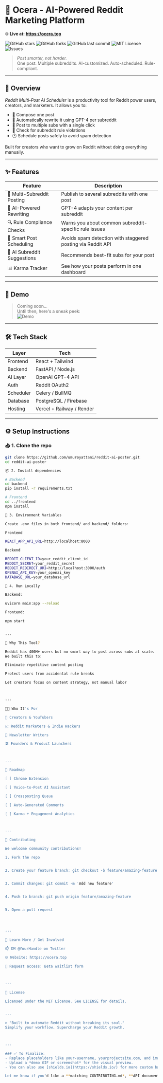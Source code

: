 # 🤖 Ocera - AI-Powered Reddit Marketing Platform

🌐 **Live at: https://ocera.top**

![GitHub stars](https://img.shields.io/github/stars/umuroyattani/reddit-ai-poster?style=social)
![GitHub forks](https://img.shields.io/github/forks/umuroyattani/reddit-ai-poster?style=social)
![GitHub last commit](https://img.shields.io/github/last-commit/umuro/reddit-ai-poster)
![MIT License](https://img.shields.io/github/license/umuroyattani/reddit-ai-poster)
![Issues](https://img.shields.io/github/issues/umuroyattani/reddit-ai-poster)

> *Post smarter, not harder.*  
> One post. Multiple subreddits. AI-customized. Auto-scheduled. Rule-compliant.

---

## 🌟 Overview

*Reddit Multi-Post AI Scheduler* is a productivity tool for Reddit power users, creators, and marketers. It allows you to:

- 📝 Compose one post
- 🧠 Automatically rewrite it using GPT-4 per subreddit
- 🧵 Post to multiple subs with a single click
- 🚦 Check for subreddit rule violations
- 🕐 Schedule posts safely to avoid spam detection

Built for creators who want to grow on Reddit without doing everything manually.

---

## ✨ Features

| Feature | Description |
|--------|-------------|
| 🔁 Multi-Subreddit Posting | Publish to several subreddits with one post |
| 🤖 AI-Powered Rewriting | GPT-4 adapts your content per subreddit |
| 🔍 Rule Compliance Checks | Warns you about common subreddit-specific rule issues |
| 📅 Smart Post Scheduling | Avoids spam detection with staggered posting via Reddit API |
| 🧠 AI Subreddit Suggestions | Recommends best-fit subs for your post |
| 📊 Karma Tracker | See how your posts perform in one dashboard |

---

## 🎥 Demo

> Coming soon...  
> Until then, here's a sneak peek:  
> ![Demo](https://your-demo-gif-or-image-link.com)

---

## 🛠 Tech Stack

| Layer         | Tech                        |
|---------------|-----------------------------|
| Frontend      | React + Tailwind            |
| Backend       | FastAPI / Node.js           |
| AI Layer      | OpenAI GPT-4 API            |
| Auth          | Reddit OAuth2               |
| Scheduler     | Celery / BullMQ             |
| Database      | PostgreSQL / Firebase       |
| Hosting       | Vercel + Railway / Render   |

---

## ⚙ Setup Instructions

### 📥 1. Clone the repo
```bash
git clone https://github.com/umuroyattani/reddit-ai-poster.git
cd reddit-ai-poster

📦 2. Install dependencies

# Backend
cd backend
pip install -r requirements.txt

# Frontend
cd ../frontend
npm install

🔐 3. Environment Variables

Create .env files in both frontend/ and backend/ folders:

Frontend

REACT_APP_API_URL=http://localhost:8000

Backend

REDDIT_CLIENT_ID=your_reddit_client_id
REDDIT_SECRET=your_reddit_secret
REDDIT_REDIRECT_URI=http://localhost:3000/auth
OPENAI_API_KEY=your_openai_key
DATABASE_URL=your_database_url

🚀 4. Run Locally

Backend:

uvicorn main:app --reload

Frontend:

npm start


---

📌 Why This Tool?

Reddit has 400M+ users but no smart way to post across subs at scale.
We built this to:

Eliminate repetitive content posting

Protect users from accidental rule breaks

Let creators focus on content strategy, not manual labor



---

🧑‍💻 Who It's For

🧠 Creators & YouTubers

📈 Reddit Marketers & Indie Hackers

📰 Newsletter Writers

🛠 Founders & Product Launchers



---

🔭 Roadmap

[ ] Chrome Extension

[ ] Voice-to-Post AI Assistant

[ ] Crossposting Queue

[ ] Auto-Generated Comments

[ ] Karma + Engagement Analytics



---

🤝 Contributing

We welcome community contributions!

1. Fork the repo


2. Create your feature branch: git checkout -b feature/amazing-feature


3. Commit changes: git commit -m 'Add new feature'


4. Push to branch: git push origin feature/amazing-feature


5. Open a pull request




---

🧠 Learn More / Get Involved

📫 DM @YourHandle on Twitter

🌐 Website: https://ocera.top

🧪 Request access: Beta waitlist form



---

📄 License

Licensed under the MIT License. See LICENSE for details.


---

> "Built to automate Reddit without breaking its soul."
Simplify your workflow. Supercharge your Reddit growth.



---

### ✅ To Finalize:
- Replace placeholders like your-username, yourprojectsite.com, and image links with your actual URLs.
- Upload a *demo GIF or screenshot* for the visual preview.
- You can also use [shields.io](https://shields.io/) for more custom badge styles.

Let me know if you'd like a **matching CONTRIBUTING.md*, **API documentation template, or **GitHub project board structure* next!